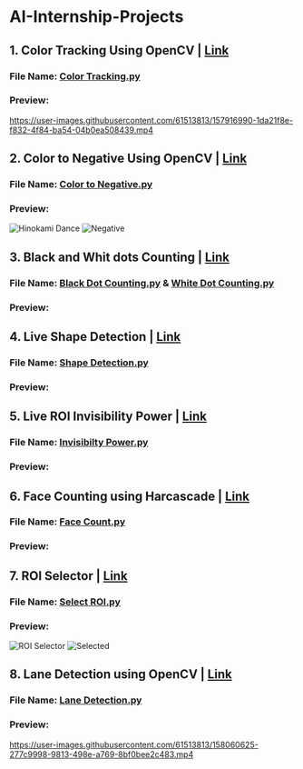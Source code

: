 # AI-Internship-Projects
## 1. Color Tracking Using OpenCV | [Link](https://github.com/zarrar1607/AI-Internship-Projects/tree/main/Color%20Tracking%20Using%20OpenCV)
### File Name: [Color Tracking.py](https://github.com/zarrar1607/AI-Internship-Projects/blob/main/Color%20Tracking%20Using%20OpenCV/Color%20Tracking.py)
### Preview:
https://user-images.githubusercontent.com/61513813/157916990-1da21f8e-f832-4f84-ba54-04b0ea508439.mp4

## 2. Color to Negative Using OpenCV | [Link](https://github.com/zarrar1607/AI-Internship-Projects/tree/main/Color%20to%20Negative)
### File Name: [Color to Negative.py](https://github.com/zarrar1607/AI-Internship-Projects/blob/main/Color%20to%20Negative/Color%20to%20Negative.py)
### Preview:
![Hinokami Dance](https://user-images.githubusercontent.com/61513813/158059363-a426f36f-d3a8-4a65-a8b1-9c10453e56cc.png)  ![Negative](https://user-images.githubusercontent.com/61513813/158059327-8ae19979-7293-40d4-bd78-86bfbac49680.jpeg)

## 3. Black and Whit dots Counting | [Link](https://github.com/zarrar1607/AI-Internship-Projects/tree/main/Black%20and%20Whit%20dots%20Counting)
### File Name: [Black Dot Counting.py](https://github.com/zarrar1607/AI-Internship-Projects/blob/main/Black%20and%20Whit%20dots%20Counting/Black%20Dot%20Counting.py) & [White Dot Counting.py](https://github.com/zarrar1607/AI-Internship-Projects/blob/main/Black%20and%20Whit%20dots%20Counting/White%20Dot%20Counting.py)
### Preview:

## 4. Live Shape Detection | [Link](https://github.com/zarrar1607/AI-Internship-Projects/tree/main/Live%20Shape%20Detection)
### File Name: [Shape Detection.py](https://github.com/zarrar1607/AI-Internship-Projects/blob/main/Live%20Shape%20Detection/Shape%20Detection.py)
### Preview:

## 5. Live ROI Invisibility Power | [Link](https://github.com/zarrar1607/AI-Internship-Projects/tree/main/Live%20ROI%20Invisibility%20Power)
### File Name: [Invisibilty Power.py](https://github.com/zarrar1607/AI-Internship-Projects/blob/main/Live%20ROI%20Invisibility%20Power/Invisibilty%20Power.py)
### Preview:

## 6. Face Counting using Harcascade | [Link](https://github.com/zarrar1607/AI-Internship-Projects/tree/main/Face%20Counting%20using%20Harcascade)
### File Name: [Face Count.py](https://github.com/zarrar1607/AI-Internship-Projects/blob/main/Face%20Counting%20using%20Harcascade/Face%20Count.py)
### Preview:

## 7. ROI Selector | [Link](https://github.com/zarrar1607/AI-Internship-Projects/tree/main/ROI%20Selector)
### File Name: [Select ROI.py](https://github.com/zarrar1607/AI-Internship-Projects/blob/main/ROI%20Selector/Select%20ROI.py)
### Preview:
![ROI Selector](https://user-images.githubusercontent.com/61513813/158060133-a2f4b5db-9e3a-4578-a2c8-1ebf00c7a5ce.PNG) ![Selected](https://user-images.githubusercontent.com/61513813/158060145-bbfcd83e-cffc-46e2-b9a8-e687ab367b86.PNG)

## 8. Lane Detection using OpenCV | [Link](https://github.com/zarrar1607/AI-Internship-Projects/tree/main/Lane%20Detection%20using%20OpenCV)
### File Name: [Lane Detection.py](https://github.com/zarrar1607/AI-Internship-Projects/blob/main/Lane%20Detection%20using%20OpenCV/Lane%20Detection.py)
### Preview:
https://user-images.githubusercontent.com/61513813/158060625-277c9998-9813-498e-a769-8bf0bee2c483.mp4




